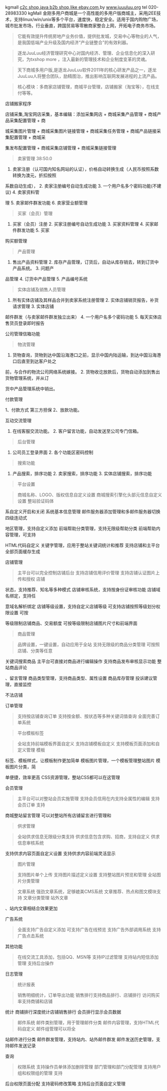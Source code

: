 kgmall [c2c shop,java b2b shop,like ebay.com](java.md),by www.juuuluu.org tel 020-28983330
kgMall 金刚多用户商城是一个高性能的多用户版商城主，采用j2EE技术，支持linux/win/unix等多个平台，速度快，稳定安全。适用于国内购物广场，城市批发市场，行业垂直，跨国贸易等零散商家整合上网，开拓电子商务市场。


> 它能有效提升传统房地产业务价值，提供批发城，交易中心等物业的人气，是我国低端产业升级及国内经济“产业链整合”的有效利器。

> 逐龙JuuLuu经济管理研究中心对国内经济、管理、企业信息化的深入研究，为txshop more ，注入最新的管理技术和企业制度变革的灵魂。

> 天下商城多用户版,是逐龙JuuLuu软件2011年的核心研发产品之一，逐龙JuuLuu人将整合团队，励精图治，推出影响互联网发展进程的上流产品。

> 核心模块：多商家店铺管理，商城平台管理，店铺搬家（淘宝等），在线支付等等。

店铺搬家程序

店铺采集,淘宝网店采集，基本编辑：添加采集网店 + 商城采集产品管理 + 商城产品采集配置管理 + 商

城采集图片管理 + 商城采集图片链接管理 + 商城采集任务管理 + 商城产品链接采集配置管理 + 商城采

集发布配置管理 + 商城采集店铺管理 + 商城采集链接管理
> 卖家管理  38:50.0

1. 卖家注册（认可国内知名网站的认证），价格自动转换生成（人民币按照系数转换为澳元，折扣按照

系数自动生成）， 2. 卖家注册编号自动生成功能 3. 一个用户名多个密码功能(不建议) 4. 卖家资料管

理 5. 卖家邮件群发功能 6. 卖家营业额管理




> 买家（会员）管理

1. 买家（会员）注册 2. 买家注册编号自动生成功能 3. 买家资料管理 4. 买家邮件群发功能 5. 买家

购买额管理




> 产品管理

1. 售出产品资料管理 2. 库存产品管理，订货后，自动从库存销去，转到订货中产品系统。 3. 问题产

品管理 4. 订货中产品管理 5. 产品编号系统




> 实体店铺及销售人员管理

1. 所有实体店铺及其样品合并到卖家系统注册管理 2. 实体店铺销货报告，补货请求管理 3. 实体店铺

邮件群发（与卖家邮件群发独立出来） 4. 一个用户名多个密码功能 5. 每天实体店售货员登录即时报告

公司管理信箱功能




> 物流管理

1. 货物查询，货物到达中国沿海港口之前，显示中国内陆运输，到达中国沿海港口后直至到达客户处之

前，与合作的物流公司网络系统嫁接。 2. 货物收讫放款后，货物自动添加到售出货物管理系统，并从订

货中产品管理系统中销出。




付款管理

1、付款方式 第三方担保 2、放款功能。




互动交流管理

1. 在线客服交流功能。 2. 客户留言功能，自动发送至公司专门信箱。




> 后台管理

1. 公司员工登录界面 2. 各个功能区密码控制




> 搜索功能

1. 产品搜索，排序功能 2. 卖家搜索，排序功能 3. 实体店铺搜索，排序功能




> 平台设置

> 商城名称、LOGO、版权信息自定义设置  商城搜索引擎化头部元信息自定义设置  整站验证码体

系自定义开启和关闭  系统基本信息管理  邮件服务器添加管理和多邮件服务器切换  四级连动式

地区管理，支持自定义添加  前端帮助分类管理，支持无限级帮助分类  前端帮助内容管理，可支持

HTML代码自定义  关键字管理，应用于整站关键词统计和推荐  支持店铺和主平台全部页面缓存生成



店铺管理

> 主平台可以完全控制店铺后台  支持店铺信用评价管理  支持店铺认证图片上传和授权  店铺

状态，支持推荐、知名等多种模式  店铺审核系统，支持按身份证审核功能  店铺域名绑定，支持任

意域名解析绑定  店铺等级设置，支持自定义店铺等级  可支持店铺按照等级划分权限设置  可按

等级限制店铺商品、交易额度  可按等级限制店铺图片尺寸和前端界面




> 商品管理

> 品牌设置，一键设置，自动应用于全站  支持无限级的商品分类管理  可按照店铺、分类等任意

关键词搜索商品  主平台可直接对商品进行编辑操作  支持商品发布审核显示功能  整站商品评论

、留言管理  商品类型管理，支持商品类型、属性设置  商品库存管理  投诉建议管理，直接监控

不法店铺




订单管理

> 支持按店铺查询订单  支持按金额、按状态等多种关键词值查询  全面完善订单系统




> 平台模板标签

> 全站支持前端模板界面自定义  支持店铺模板自定义  支持模板页面添加和自定义管理  模板

标签、模板样式，让模板制作更加简单  模板图片管理，一个模板管理整站图片  模板图片分类，简

单便捷，效率更高  CSS资源管理，整站CSS都可以在这管理




会员管理

> 主平台可以对整站会员实施管理  支持会员信用在内支持全属性的编辑  支持会员订单  支持

商城整站留言管理  可以对整站所有店铺留言进行管理和




> 供求管理

> 全站供求信息无限级分类支持  供求信息包含求购、招商，支持自定义  供求信息审核系统

支持供求内容页面自定义设置  支持供求内容前端灵活显示




> 图片管理

> 支持图片单个上传  支持图片描述定义设置  支持整站图片预览和管理  全站图片分类管理




> 文章系统   强劲文章系统，足够媲美CMS系统  文章推荐、热点和图文模块支持  文章分类管理  站外文章

、站内文章相结合效果更加




广告系统
> 全面支持广告自定义添加  可支持广告在线预览  支持广告外部调用系统  支持广告点击系统




其他功能
> 在线交流工具添加，包括QQ、MSN等  支持IP过滤管理  支持站内短信添加管理  支持后台操作

日志管理




> 统计报表

> 销售明细统计，订单导出功能  销售排行支持商品排行、店铺排行  访问购买率支持商铺和店铺

统计  商铺排行深度统计店铺销售排行  会员排行显示会员数据




> 邮件系统
> 邮件类别管理，用于管理邮件分类  邮件内容管理，支持HTML代码自定义  邮件组管理可以将全

站邮件进行分类  邮件群发管理，支持站内、站外邮件群发  邮件发送历史管理，支持邮件发送记录

查询




> 权限系统
> 支持操作员单体添加删除管理  部门管理和部门分配管理  支持用户组和权限组的管理  支持

后台权限页面分配  支持密码修改策略  支持后台页面自定义管理
